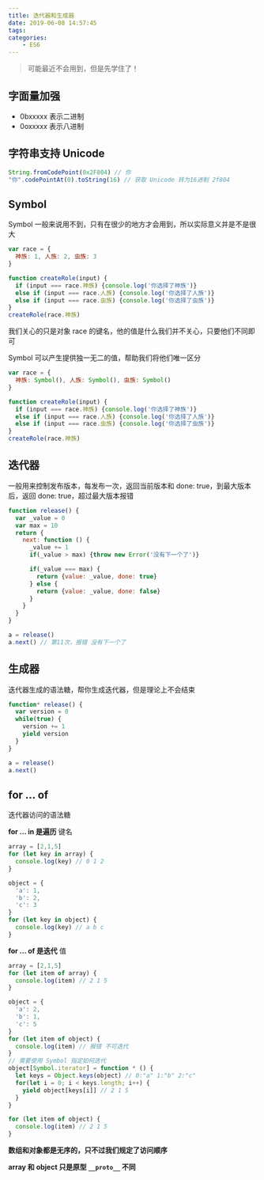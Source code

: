 ```yaml
---
title: 迭代器和生成器
date: 2019-06-08 14:57:45
tags:
categories:
	- ES6
---
```


> 可能最近不会用到，但是先学住了！

<!--more-->

## 字面量加强

- 0bxxxxx 表示二进制
- 0oxxxxx 表示八进制



## 字符串支持 Unicode

```javascript
String.fromCodePoint(0x2F804) // 你
"你".codePointAt(0).toString(16) // 获取 Unicode 转为16进制 2f804
```



## Symbol

Symbol 一般来说用不到，只有在很少的地方才会用到，所以实际意义并是不是很大

```javascript
var race = {
  神族: 1, 人族: 2, 虫族: 3
}

function createRole(input) {
  if (input === race.神族) {console.log('你选择了神族')}
  else if (input === race.人族) {console.log('你选择了人族')}
  else if (input === race.虫族) {console.log('你选择了虫族')}
}
createRole(race.神族)
```

我们关心的只是对象 race 的键名，他的值是什么我们并不关心，只要他们不同即可

Symbol 可以产生提供独一无二的值，帮助我们将他们唯一区分

```javascript
var race = {
  神族: Symbol(), 人族: Symbol(), 虫族: Symbol()
}

function createRole(input) {
  if (input === race.神族) {console.log('你选择了神族')}
  else if (input === race.人族) {console.log('你选择了人族')}
  else if (input === race.虫族) {console.log('你选择了虫族')}
}
createRole(race.神族)
```



## 迭代器

一般用来控制发布版本，每发布一次，返回当前版本和 done: true，到最大版本后，返回 done: true，超过最大版本报错

```javascript
function release() {
  var _value = 0
  var max = 10
  return {
    next: function () {
      _value += 1
      if(_value > max) {throw new Error('没有下一个了')}

      if(_value === max) {
        return {value: _value, done: true}
      } else {
        return {value: _value, done: false}
      }
    }
  }
}

a = release()
a.next() // 第11次，报错 没有下一个了
```



## 生成器

迭代器生成的语法糖，帮你生成迭代器，但是理论上不会结束

```javascript
function* release() {
  var version = 0
  while(true) {
    version += 1
    yield version
  }
}

a = release()
a.next()
```



## for ... of

迭代器访问的语法糖

**for ... in 是遍历** 键名

```javascript
array = [2,1,5]
for (let key in array) {
  console.log(key) // 0 1 2
}

object = {
  'a': 1,
  'b': 2,
  'c': 3
}
for (let key in object) {
  console.log(key) // a b c
}
```

**for ... of 是迭代** 值

```javascript
array = [2,1,5]
for (let item of array) {
  console.log(item) // 2 1 5
}

object = {
  'a': 2,
  'b': 1,
  'c': 5
}
for (let item of object) {
  console.log(item) // 报错 不可迭代
}
// 需要使用 Symbol 指定如何迭代
object[Symbol.iterator] = function * () {
  let keys = Object.keys(object) // 0:"a" 1:"b" 2:"c"
  for(let i = 0; i < keys.length; i++) {
    yield object[keys[i]] // 2 1 5
  }
}

for (let item of object) {
  console.log(item) // 2 1 5
}
```

**数组和对象都是无序的，只不过我们规定了访问顺序**

**array 和 object 只是原型 `__proto__` 不同**